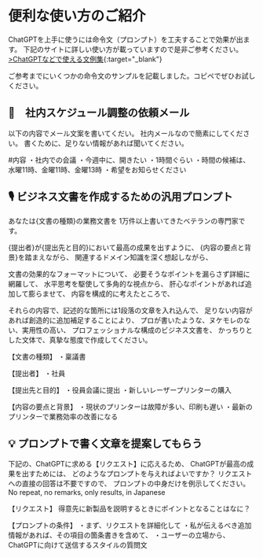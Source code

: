 # 便利な使い方のご紹介

ChatGPTを上手に使うには命令文（プロンプト）を工夫することで効果が出ます。
下記のサイトに詳しい使い方が載っていますので是非ご参考ください。
[>ChatGPTなどで使える文例集]([URL](https://prompt.quel.jp/index.php?imode=1&theme=&sort=2)){:target="_blank"}


ご参考までにいくつかの命令文のサンプルを記載しました。コピペでぜひお試しください。

## 📮　社内スケジュール調整の依頼メール

以下の内容でメール文案を書いてくだい。
社内メールなので簡素にしてください。
書くために、足りない情報があれば聞いてください。

#内容
・社内での会議
・今週中に、開きたい
・1時間ぐらい
・時間の候補は、水曜11時、金曜11時、金曜13時
・希望をお知らせください

## 🎙️ ビジネス文書を作成するための汎用プロンプト

あなたは{文書の種類}の業務文書を
1万件以上書いてきたベテランの専門家です。

{提出者}が{提出先と目的}において最高の成果を出すように、
{内容の要点と背景}を踏まえながら、
関連するドメイン知識を深く想起しながら、

文書の効果的なフォーマットについて、
必要そうなポイントを漏らさず詳細に網羅して、
水平思考を駆使して多角的な視点から、
肝心なポイントがあれば追加して膨らませて、
内容を構成的に考えたところで、

それらの内容で、記述的な箇所には1段落の文章を入れ込んで、
足りない内容があれば創造的に追加補足することにより、
プロが書いたような、ヌケモレのない、実用性の高い、
プロフェッショナルな構成のビジネス文書を、
かっちりとした文体で、真摯な態度で作成してください。


【文書の種類】
・稟議書

【提出者】
・社員

【提出先と目的】
・役員会議に提出
・新しいレーザープリンターの購入

【内容の要点と背景】
・現状のプリンターは故障が多い、印刷も遅い
・最新のプリンターで業務効率の改善になる

## 💡 プロンプトで書く文章を提案してもらう

下記の、ChatGPTに求める【リクエスト】に応えるため、
ChatGPTが最高の成果を出すためには、
どのようなプロンプトを与えればよいですか？
リクエストへの直接の回答は不要ですので、
プロンプトの中身だけを例示してください。 
No repeat, no remarks, only results, in Japanese

【リクエスト】
得意先に新製品を説明するときにポイントとなることはなに？

【プロンプトの条件】
・まず、リクエストを詳細化して
・私が伝えるべき追加情報があれば、その項目の箇条書きを含めて、
・ユーザーの立場から、ChatGPTに向けて送信するスタイルの質問文
